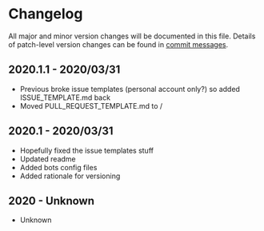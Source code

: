 # Changelog
All major and minor version changes will be documented in this file. Details of
patch-level version changes can be found in [commit messages](../../commits/master).

## 2020.1.1 - 2020/03/31
- Previous broke issue templates (personal account only?) so added
ISSUE_TEMPLATE.md back
- Moved PULL_REQUEST_TEMPLATE.md to /

## 2020.1 - 2020/03/31
- Hopefully fixed the issue templates stuff
- Updated readme
- Added bots config files
- Added rationale for versioning

## 2020 - Unknown
- Unknown
